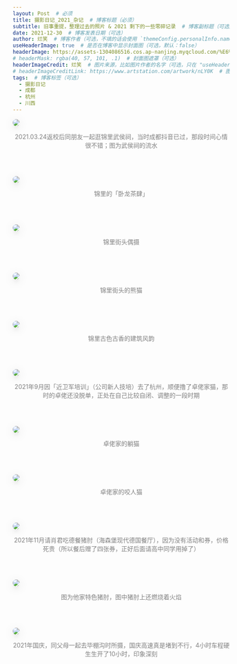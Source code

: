 ```yaml
---
layout: Post  # 必须
title: 摄影日记_2021_杂记  # 博客标题（必须）
subtitle: 旧事重提，整理过去的照片 & 2021 剩下的一些零碎记录  # 博客副标题（可选）
date: 2021-12-30  # 博客发表日期（可选）
author: 烂笑  # 博客作者（可选，不填的话会使用 `themeConfig.personalInfo.name`）
useHeaderImage: true  # 是否在博客中显示封面图（可选，默认：false）
headerImage: https://assets-1304086516.cos.ap-nanjing.myqcloud.com/%E6%91%84%E5%BD%B1%E6%97%A5%E8%AE%B0_2021_%E6%9D%82%E8%AE%B0/20211001_6.jpg  # 博客封面图（必须，即使上一项选了 false，因为图片也需要在首页显示）
# headerMask: rgba(40, 57, 101, .1)  # 封面图遮罩（可选）
headerImageCredit: 烂笑  # 图片来源，比如图片作者的名字（可选，只在 "useHeaderImage: true" 时有效）
# headerImageCreditLink: https://www.artstation.com/artwork/nLY0K  # 图片来源的链接（可选，只在 "useHeaderImage: true" 时有效）
tags:  # 博客标签（可选）
  - 摄影日记
  - 成都
  - 杭州
  - 川西
---
```

<img src="https://assets-1304086516.cos.ap-nanjing.myqcloud.com/%E6%91%84%E5%BD%B1%E6%97%A5%E8%AE%B0_2021_%E6%9D%82%E8%AE%B0/DSC_1266.jpg" style="max-height:75vh;border-radius: 8px;
box-shadow: 0 16px 38px -12px rgba(0,0,0,0.46), 0 4px 25px 0 rgba(0,0,0,0.12), 0 8px 10px -5px rgba(0,0,0,0.2);"/>
<p align="center" style="color:grey">2021.03.24返校后同朋友一起逛锦里武侯祠，当时成都抖音已过，那段时间心情很不错；图为武侯祠的流水</p> <br/><br/>  

<img src="https://assets-1304086516.cos.ap-nanjing.myqcloud.com/%E6%91%84%E5%BD%B1%E6%97%A5%E8%AE%B0_2021_%E6%9D%82%E8%AE%B0/DSC_1283.jpg" style="max-height:75vh;border-radius: 8px;
box-shadow: 0 16px 38px -12px rgba(0,0,0,0.46), 0 4px 25px 0 rgba(0,0,0,0.12), 0 8px 10px -5px rgba(0,0,0,0.2);"/>
<p align="center" style="color:grey">锦里的「卧龙茶肆」</p> <br/><br/>  

<img src="https://assets-1304086516.cos.ap-nanjing.myqcloud.com/%E6%91%84%E5%BD%B1%E6%97%A5%E8%AE%B0_2021_%E6%9D%82%E8%AE%B0/DSC_1309.jpg" style="max-height:75vh;border-radius: 8px;
box-shadow: 0 16px 38px -12px rgba(0,0,0,0.46), 0 4px 25px 0 rgba(0,0,0,0.12), 0 8px 10px -5px rgba(0,0,0,0.2);"/>
<p align="center" style="color:grey">锦里街头偶摄</p> <br/><br/>  

<img src="https://assets-1304086516.cos.ap-nanjing.myqcloud.com/%E6%91%84%E5%BD%B1%E6%97%A5%E8%AE%B0_2021_%E6%9D%82%E8%AE%B0/DSC_1312.jpg" style="max-height:75vh;border-radius: 8px;
box-shadow: 0 16px 38px -12px rgba(0,0,0,0.46), 0 4px 25px 0 rgba(0,0,0,0.12), 0 8px 10px -5px rgba(0,0,0,0.2);"/>
<p align="center" style="color:grey">锦里街头的熊猫</p> <br/><br/>  

<img src="https://assets-1304086516.cos.ap-nanjing.myqcloud.com/%E6%91%84%E5%BD%B1%E6%97%A5%E8%AE%B0_2021_%E6%9D%82%E8%AE%B0/DSC_1315.jpg" style="max-height:75vh;border-radius: 8px;
box-shadow: 0 16px 38px -12px rgba(0,0,0,0.46), 0 4px 25px 0 rgba(0,0,0,0.12), 0 8px 10px -5px rgba(0,0,0,0.2);"/>
<p align="center" style="color:grey">锦里古色古香的建筑风韵</p> <br/><br/>  

<img src="https://assets-1304086516.cos.ap-nanjing.myqcloud.com/%E6%91%84%E5%BD%B1%E6%97%A5%E8%AE%B0_2021_%E6%9D%82%E8%AE%B0/202109xx_1.jpg" style="max-height:75vh;border-radius: 8px;
box-shadow: 0 16px 38px -12px rgba(0,0,0,0.46), 0 4px 25px 0 rgba(0,0,0,0.12), 0 8px 10px -5px rgba(0,0,0,0.2);"/>
<p align="center" style="color:grey">2021年9月因「近卫军培训」（公司新人技培）去了杭州，顺便撸了卓佬家猫，那时的卓佬还没脱单，正处在自己比较自闭、调整的一段时期</p> <br/><br/>  

<img src="https://assets-1304086516.cos.ap-nanjing.myqcloud.com/%E6%91%84%E5%BD%B1%E6%97%A5%E8%AE%B0_2021_%E6%9D%82%E8%AE%B0/202109xx_2.jpg" style="max-height:75vh;border-radius: 8px;
box-shadow: 0 16px 38px -12px rgba(0,0,0,0.46), 0 4px 25px 0 rgba(0,0,0,0.12), 0 8px 10px -5px rgba(0,0,0,0.2);"/>
<p align="center" style="color:grey">卓佬家的躺猫</p> <br/><br/>  

<img src="https://assets-1304086516.cos.ap-nanjing.myqcloud.com/%E6%91%84%E5%BD%B1%E6%97%A5%E8%AE%B0_2021_%E6%9D%82%E8%AE%B0/202109xx_3.jpg" style="max-height:75vh;border-radius: 8px;
box-shadow: 0 16px 38px -12px rgba(0,0,0,0.46), 0 4px 25px 0 rgba(0,0,0,0.12), 0 8px 10px -5px rgba(0,0,0,0.2);"/>
<p align="center" style="color:grey">卓佬家的咬人猫</p> <br/><br/>  

<img src="https://assets-1304086516.cos.ap-nanjing.myqcloud.com/%E6%91%84%E5%BD%B1%E6%97%A5%E8%AE%B0_2021_%E6%9D%82%E8%AE%B0/202111xx_4.jpg" style="max-height:75vh;border-radius: 8px;
box-shadow: 0 16px 38px -12px rgba(0,0,0,0.46), 0 4px 25px 0 rgba(0,0,0,0.12), 0 8px 10px -5px rgba(0,0,0,0.2);"/>
<p align="center" style="color:grey">2021年11月请肖君吃德餐猪肘（海森堡现代德国餐厅），因为没有活动和券，价格死贵（所以餐后赠了四张券，正好后面请高中同学用掉了）</p> <br/><br/>  

<img src="https://assets-1304086516.cos.ap-nanjing.myqcloud.com/%E6%91%84%E5%BD%B1%E6%97%A5%E8%AE%B0_2021_%E6%9D%82%E8%AE%B0/202111xx_5.jpg" style="max-height:75vh;border-radius: 8px;
box-shadow: 0 16px 38px -12px rgba(0,0,0,0.46), 0 4px 25px 0 rgba(0,0,0,0.12), 0 8px 10px -5px rgba(0,0,0,0.2);"/>
<p align="center" style="color:grey">图为他家特色猪肘，图中猪肘上还燃烧着火焰</p> <br/><br/>  

<img src="https://assets-1304086516.cos.ap-nanjing.myqcloud.com/%E6%91%84%E5%BD%B1%E6%97%A5%E8%AE%B0_2021_%E6%9D%82%E8%AE%B0/20211001_6.jpg" style="max-height:75vh;border-radius: 8px;
box-shadow: 0 16px 38px -12px rgba(0,0,0,0.46), 0 4px 25px 0 rgba(0,0,0,0.12), 0 8px 10px -5px rgba(0,0,0,0.2);"/>
<p align="center" style="color:grey">2021年国庆，同父母一起去毕棚沟时所摄，国庆高速真是堵到不行，4小时车程硬生生开了10小时，印象深刻</p> <br/><br/>  
